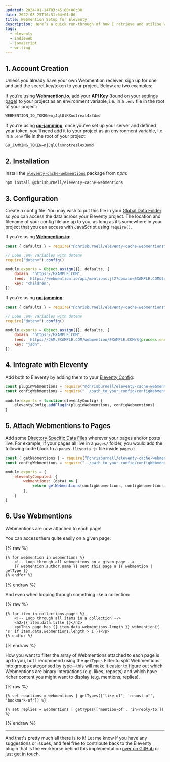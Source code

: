 ```yaml
---
updated: 2024-01-14T03:45:00+08:00
date: 2022-08-25T16:31:04+01:00
title: Webmention Setup for Eleventy
description: Here’s a quick run-through of how I retrieve and utilise Webmentions with my Eleventy website.
tags:
  - eleventy
  - indieweb
  - javascript
  - writing
---
```


<h2 id="1">1. Account Creation</h2>

Unless you already have your own Webmention receiver, sign up for one and add the secret key/token to your project. Below are two examples:

If you’re using **[Webmention.io](https://webmention.io/)**, add your **API Key** (found on your [settings page](https://webmention.io/settings)) to your project as an environment variable, i.e. in a `.env` file in the root of your project:

```text
WEBMENTION_IO_TOKEN=njJql0lKXnotreal4x3Wmd
```

If you’re using **[go-jamming](https://git.brainbaking.com/wgroeneveld/go-jamming)**, once you’ve set up your server and defined your token, you’ll need add it to your project as an environment variable, i.e. in a `.env` file in the root of your project:

```text
GO_JAMMING_TOKEN=njJql0lKXnotreal4x3Wmd
```

<h2 id="2">2. Installation</h2>

Install the [`eleventy-cache-webmentions`](/eleventy-cache-webmentions/) package from *npm*:

```bash
npm install @chrisburnell/eleventy-cache-webmentions
```

<h2 id="3">3. Configuration</h2>

Create a config file. You may wish to put this file in your [Global Data Folder](https://www.11ty.dev/docs/data-global/) so you can access the data across your Eleventy project. The location and filename of your config file are up to you, as long as it’s somewhere in your project that you can access with JavaScript using `require()`.

If you’re using **[Webmention.io](https://webmention.io/)**:

```javascript
const { defaults } = require("@chrisburnell/eleventy-cache-webmentions")

// Load .env variables with dotenv
require("dotenv").config()

module.exports = Object.assign({}, defaults, {
	domain: "https://EXAMPLE.COM",
	feed: `https://webmention.io/api/mentions.jf2?domain=EXAMPLE.COM&token=${process.env.WEBMENTION_IO_TOKEN}&per-page=9001`,
	key: "children",
})
```

If you’re using **[go-jamming](https://git.brainbaking.com/wgroeneveld/go-jamming)**:

```javascript
const { defaults } = require("@chrisburnell/eleventy-cache-webmentions")

// Load .env variables with dotenv
require("dotenv").config()

module.exports = Object.assign({}, defaults, {
	domain: "https://EXAMPLE.COM",
	feed: `https://JAM.EXAMPLE.COM/webmention/EXAMPLE.COM/${process.env.GO_JAMMING_TOKEN}`,
	key: "json",
})
```

<h2 id="4">4. Integrate with Eleventy</h2>

Add both to Eleventy by adding them to your [Eleventy Config](https://www.11ty.dev/docs/config/):

```javascript
const pluginWebmentions = require("@chrisburnell/eleventy-cache-webmentions")
const configWebmentions = require("../path_to_your_config/configWebmentions.js")

module.exports = function(eleventyConfig) {
	eleventyConfig.addPlugin(pluginWebmentions, configWebmentions)
}
```

<h2 id="5">5. Attach Webmentions to Pages</h2>

Add some [Directory Specific Data Files](https://www.11ty.dev/docs/data-template-dir/) wherever your pages and/or posts live. For example, if your pages all live in a `pages/` folder, you would add the following code block to a `pages.11tydata.js` file inside `pages/`:

```javascript
const { getWebmentions } = require("@chrisburnell/eleventy-cache-webmentions")
const configWebmentions = require("../path_to_your_config/configWebmentions.js")

module.exports = {
	eleventyComputed: {
		webmentions: (data) => {
			return getWebmentions(configWebmentions, configWebmentions.domain + data.page.url)
		},
	}
}
```

<h2 id="6">6. Use Webmentions</h2>

Webmentions are now attached to each page!

You can access them quite easily on a given page:

{% raw %}
```twig
{% for webmention in webmentions %}
	<!-- Loop through all webmentions on a given page -->
	{{ webmention.author.name }} sent this page a {{ webmention | getType }}
{% endfor %}
```
{% endraw %}

And even when looping through something like a collection:

{% raw %}
```twig
{% for item in collections.pages %}
	<!-- Loop through all items in a collection -->
	<h2>{{ item.data.title }}</h2>
	<p>This page has {{ item.data.webmentions.length }} webmention{{ 's' if item.data.webmentions.length > 1 }}</p>
{% endfor %}
```
{% endraw %}

How you want to filter the array of Webmentions attached to each page is up to you, but I recommend using the `getTypes` Filter to split Webmentions into groups categorised by type—this will make it easier to figure out which Webmentions are binary interactions (e.g. likes, reposts) and which have richer content you might want to display (e.g. mentions, replies).

{% raw %}
```twig
{% set reactions = webmentions | getTypes(['like-of', 'repost-of', 'bookmark-of']) %}

{% set replies = webmentions | getTypes(['mention-of', 'in-reply-to']) %}
```
{% endraw %}

--------

And that's pretty much all there is to it! Let me know if you have any suggestions or issues, and feel free to contribute back to the Eleventy plugin that is the workhorse behind this implementation [over on GitHub](https://github.com/chrisburnell/eleventy-cache-webmentions) or just [get in touch](/about/#contact).
